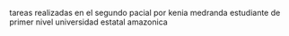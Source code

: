 tareas realizadas en el segundo pacial 
por kenia medranda 
estudiante de primer nivel
universidad estatal amazonica
